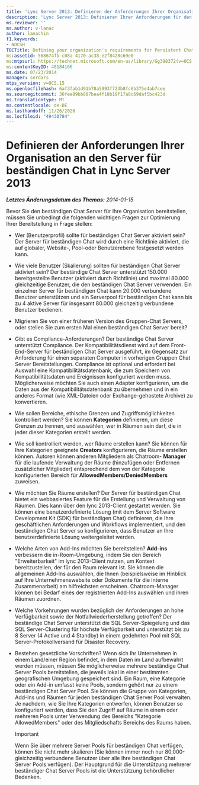```yaml
---
title: 'Lync Server 2013: Definieren der Anforderungen Ihrer Organisation an den Server für beständigen Chat'
description: 'Lync Server 2013: Definieren Ihrer Anforderungen für den beständigen Chat Server.'
ms.reviewer: ''
ms.author: v-lanac
author: lanachin
f1.keywords:
- NOCSH
TOCTitle: Defining your organization's requirements for Persistent Chat Server
ms:assetid: 568674fb-c08a-4170-ac38-e2f8428c69e0
ms:mtpsurl: https://technet.microsoft.com/en-us/library/Gg398372(v=OCS.15)
ms:contentKeyID: 48184166
ms.date: 07/23/2014
manager: serdars
mtps_version: v=OCS.15
ms.openlocfilehash: 6af3fab1d91b78a5993f723b8fc6b375e4ab7cee
ms.sourcegitcommit: 36fee89bb887bea4f18b19f17a8c69daf5bc423d
ms.translationtype: MT
ms.contentlocale: de-DE
ms.lasthandoff: 11/26/2020
ms.locfileid: "49430784"
---
```

# <a name="defining-your-organizations-requirements-for-persistent-chat-server-in-lync-server-2013"></a>Definieren der Anforderungen Ihrer Organisation an den Server für beständigen Chat in Lync Server 2013

<div data-xmlns="http://www.w3.org/1999/xhtml">

<div class="topic" data-xmlns="http://www.w3.org/1999/xhtml" data-msxsl="urn:schemas-microsoft-com:xslt" data-cs="https://msdn.microsoft.com/">

<div data-asp="https://msdn2.microsoft.com/asp">



</div>

<div id="mainSection">

<div id="mainBody">

<span> </span>

_**Letztes Änderungsdatum des Themas:** 2014-01-15_

Bevor Sie den beständigen Chat Server für Ihre Organisation bereitstellen, müssen Sie unbedingt die folgenden wichtigen Fragen zur Optimierung Ihrer Bereitstellung in Frage stellen:

  - Wer (Benutzerprofil) sollte für beständigen Chat Server aktiviert sein? Der Server für beständigen Chat wird durch eine Richtlinie aktiviert, die auf globaler, Website-, Pool-oder Benutzerebene festgesetzt werden kann.

  - Wie viele Benutzer (Skalierung) sollten für beständigen Chat Server aktiviert sein? Der beständige Chat Server unterstützt 150.000 bereitgestellte Benutzer (aktiviert durch Richtlinie) und maximal 80.000 gleichzeitige Benutzer, die den beständigen Chat Server verwenden. Ein einzelner Server für beständigen Chat kann 20.000 verbundene Benutzer unterstützen und ein Serverpool für beständigen Chat kann bis zu 4 aktive Server für insgesamt 80.000 gleichzeitig verbundene Benutzer bedienen.

  - Migrieren Sie von einer früheren Version des Gruppen-Chat Servers, oder stellen Sie zum ersten Mal einen beständigen Chat Server bereit?

  - Gibt es Compliance-Anforderungen? Der beständige Chat Server unterstützt Compliance. Der Kompatibilitätsdienst wird auf dem Front-End-Server für beständigen Chat Server ausgeführt, im Gegensatz zur Anforderung für einen separaten Computer in vorherigen Gruppen Chat Server Bereitstellungen. Compliance ist optional und erfordert bei Auswahl eine Kompatibilitätsdatenbank, die zum Speichern von Kompatibilitätsdaten und Ereignissen konfiguriert werden muss. Möglicherweise möchten Sie auch einen Adapter konfigurieren, um die Daten aus der Kompatibilitätsdatenbank zu übernehmen und in ein anderes Format (wie XML-Dateien oder Exchange-gehostete Archive) zu konvertieren.

  - Wie sollen Bereiche, ethische Grenzen und Zugriffsmöglichkeiten kontrolliert werden? Sie können **Kategorien** definieren, um diese Grenzen zu trennen, und auswählen, wer in Räumen sein darf, die in jeder dieser Kategorien erstellt werden.

  - Wie soll kontrolliert werden, wer Räume erstellen kann? Sie können für Ihre Kategorien geeignete **Creators** konfigurieren, die Räume erstellen können. Autoren können anderen Mitgliedern als Chatroom- **Manager** für die laufende Verwaltung der Räume (hinzufügen oder Entfernen zusätzlicher Mitglieder) entsprechend dem von der Kategorie konfigurierten Bereich für **AllowedMembers/DeniedMembers** zuweisen.

  - Wie möchten Sie Räume erstellen? Der Server für beständigen Chat bietet ein webbasiertes Feature für die Erstellung und Verwaltung von Räumen. Dies kann über den lync 2013-Client gestartet werden. Sie können eine benutzerdefinierte Lösung (mit dem Server Software Development Kit (SDK) für beständigen Chat) definieren, die Ihre geschäftlichen Anforderungen und Workflows implementiert, und den beständigen Chat Server so konfigurieren, dass Benutzer an Ihre benutzerdefinierte Lösung weitergeleitet werden.

  - Welche Arten von Add-Ins möchten Sie bereitstellen? **Add-ins** verbessern die in-Room-Umgebung, indem Sie den Bereich "Erweiterbarkeit" im lync 2013-Client nutzen, um Kontext bereitzustellen, der für den Raum relevant ist. Sie können die allgemeinen Add-Ins auswählen, die Ihnen (beispielsweise im Hinblick auf Ihre Unternehmenswebsite oder Dokumente für die interne Zusammenarbeit) am hilfreichsten erscheinen. Chatroom-Manager können bei Bedarf eines der registrierten Add-Ins auswählen und ihren Räumen zuordnen.

  - Welche Vorkehrungen wurden bezüglich der Anforderungen an hohe Verfügbarkeit sowie der Notfallwiederherstellung getroffen? Der beständige Chat Server unterstützt die SQL Server-Spiegelung und das SQL Server-Clustering für höchste Verfügbarkeit und unterstützt bis zu 8 Server (4 Active und 4 Standby) in einem gedehnten Pool mit SQL Server-Protokollversand für Disaster Recovery.

  - Bestehen gesetzliche Vorschriften? Wenn sich Ihr Unternehmen in einem Land/einer Region befindet, in dem Daten im Land aufbewahrt werden müssen, müssen Sie möglicherweise mehrere beständige Chat Server Pools bereitstellen, die jeweils lokal in einer bestimmten geografischen Umgebung gespeichert sind. Ein Raum, eine Kategorie oder ein Add-in umfasst keine Pools, sondern gehört nur zu einem beständigen Chat Server Pool. Sie können die Gruppe von Kategorien, Add-Ins und Räumen für jeden beständigen Chat Server Pool verwalten. Je nachdem, wie Sie Ihre Kategorien entwerfen, können Benutzer so konfiguriert werden, dass Sie den Zugriff auf Räume in einem oder mehreren Pools unter Verwendung des Bereichs "Kategorie AllowedMembers" oder des Mitgliedschafts Bereichs des Raums haben.
    
    <div>
    

    > [!IMPORTANT]  
    > Wenn Sie über mehrere Server Pools für beständigen Chat verfügen, können Sie nicht mehr skalieren (Sie können immer noch nur 80.000-gleichzeitig verbundene Benutzer über alle Ihre beständigen Chat Server Pools verfügen). Der Hauptgrund für die Unterstützung mehrerer beständiger Chat Server Pools ist die Unterstützung behördlicher Bedenken.

    
    </div>

</div>

<span> </span>

</div>

</div>

</div>


